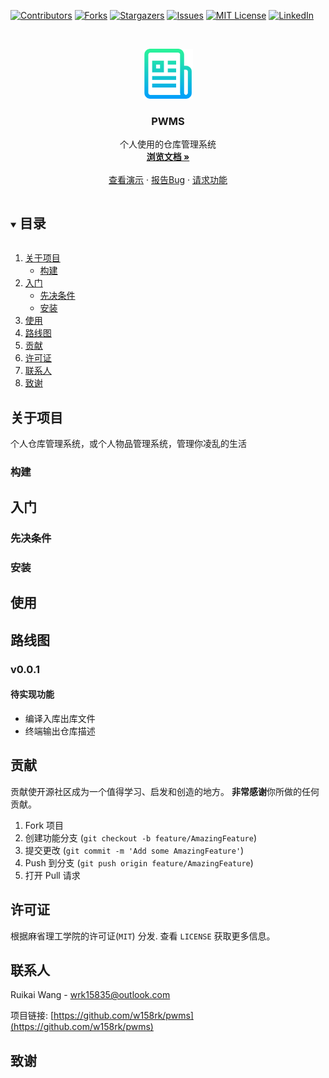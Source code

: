 <!-- README模板：https://github.com/xixi36500/Best-README-Template/blob/support-chinese/Chinese/BLANK_README.md -->

[![Contributors][contributors-shield]][contributors-url]
[![Forks][forks-shield]][forks-url]
[![Stargazers][stars-shield]][stars-url]
[![Issues][issues-shield]][issues-url]
[![MIT License][license-shield]][license-url]
[![LinkedIn][linkedin-shield]][linkedin-url]



<!-- PROJECT LOGO -->
<br />
<p align="center">
  <a href="https://github.com/w158rk/pwms">
    <img src="docs/images/logo.png" alt="Logo" width="80" height="80">
  </a>

  <h3 align="center">PWMS</h3>

  <p align="center">
    个人使用的仓库管理系统
    <br />
    <a href="https://github.com/w158rk/pwms"><strong>浏览文档 »</strong></a>
    <br />
    <br />
    <a href="https://github.com/w158rk/pwms">查看演示</a>
    ·
    <a href="https://github.com/w158rk/pwms/issues">报告Bug</a>
    ·
    <a href="https://github.com/w158rk/pwms/issues">请求功能</a>
  </p>
</p>



<!-- TABLE OF CONTENTS -->
<details open="open">
  <summary><h2 style="display: inline-block">目录</h2></summary>
  <ol>
    <li>
      <a href="#about-the-project">关于项目</a>
      <ul>
        <li><a href="#built-with">构建</a></li>
      </ul>
    </li>
    <li>
      <a href="#getting-started">入门</a>
      <ul>
        <li><a href="#prerequisites">先决条件</a></li>
        <li><a href="#installation">安装</a></li>
      </ul>
    </li>
    <li><a href="#usage">使用</a></li>
    <li><a href="#roadmap">路线图</a></li>
    <li><a href="#contributing">贡献</a></li>
    <li><a href="#license">许可证</a></li>
    <li><a href="#contact">联系人</a></li>
    <li><a href="#acknowledgements">致谢</a></li>
  </ol>
</details>



<!-- ABOUT THE PROJECT -->
## 关于项目

<!-- [![产品名称截图][产品截图]](https://example.com) -->

个人仓库管理系统，或个人物品管理系统，管理你凌乱的生活


### 构建



<!-- GETTING STARTED -->
## 入门


### 先决条件


### 安装



<!-- USAGE EXAMPLES -->
## 使用


<!-- ROADMAP -->
## 路线图

### v0.0.1

#### 待实现功能

- 编译入库出库文件
- 终端输出仓库描述

<!-- CONTRIBUTING -->
## 贡献

贡献使开源社区成为一个值得学习、启发和创造的地方。 **非常感谢**你所做的任何贡献。

1. Fork 项目
2. 创建功能分支 (`git checkout -b feature/AmazingFeature`)
3. 提交更改 (`git commit -m 'Add some AmazingFeature'`)
4. Push 到分支 (`git push origin feature/AmazingFeature`)
5. 打开 Pull 请求



<!-- LICENSE -->
## 许可证

根据麻省理工学院的许可证(`MIT`)  分发. 查看 `LICENSE` 获取更多信息。



<!-- CONTACT -->
## 联系人

Ruikai Wang - wrk15835@outlook.com

项目链接: [https://github.com/w158rk/pwms](https://github.com/w158rk/pwms)



<!-- ACKNOWLEDGEMENTS -->
## 致谢



<!-- MARKDOWN LINKS & IMAGES -->
<!-- https://www.markdownguide.org/basic-syntax/#reference-style-links -->
[contributors-shield]: https://img.shields.io/github/contributors/w158rk/repo.svg?style=for-the-badge
[contributors-url]: https://github.com/w158rk/repo/graphs/contributors
[forks-shield]: https://img.shields.io/github/forks/w158rk/repo.svg?style=for-the-badge
[forks-url]: https://github.com/w158rk/repo/network/members
[stars-shield]: https://img.shields.io/github/stars/w158rk/repo.svg?style=for-the-badge
[stars-url]: https://github.com/w158rk/repo/stargazers
[issues-shield]: https://img.shields.io/github/issues/w158rk/repo.svg?style=for-the-badge
[issues-url]: https://github.com/w158rk/repo/issues
[license-shield]: https://img.shields.io/github/license/w158rk/repo.svg?style=for-the-badge
[license-url]: https://github.com/w158rk/repo/blob/master/LICENSE.txt
[linkedin-shield]: https://img.shields.io/badge/-LinkedIn-black.svg?style=for-the-badge&logo=linkedin&colorB=555
[linkedin-url]: https://linkedin.com/in/w158rk